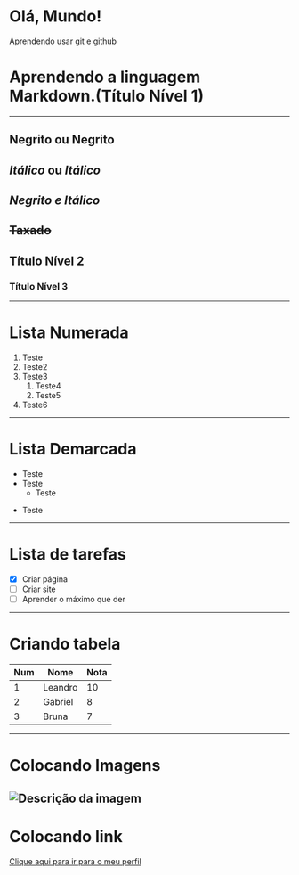 # Olá, Mundo!
 Aprendendo usar git e github
# Aprendendo a linguagem Markdown.(Título Nível 1)
---
__Negrito__ ou **Negrito**
---
_Itálico_ ou *Itálico*
---
__*Negrito e Itálico*__
---
~~Taxado~~
---
## Título Nível 2
### Título Nível 3
---
# Lista Numerada
1. Teste
1. Teste2
1. Teste3
   1. Teste4
   1. Teste5
 1. Teste6
---
# Lista Demarcada
* Teste
* Teste
   * Teste
 - Teste
---
# Lista de tarefas
- [x] Criar página
- [ ] Criar site
- [ ] Aprender o máximo que der
---
# Criando tabela
Num | Nome | Nota
---|---|---
1 | Leandro | 10
2 | Gabriel | 8
3 | Bruna | 7
---
# Colocando Imagens
![Descrição da imagem](https://user-images.githubusercontent.com/112908973/203454801-1a75e294-dfe1-4b89-9ed1-47c9cfd4e568.png)
---
# Colocando link
[Clique aqui para ir para o meu perfil](https://github.com/leandrohsr)
